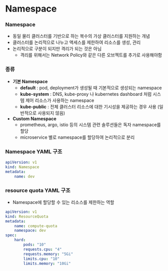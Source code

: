 # Namespace

### Namespace

- 동일 물리 클러스터를 기반으로 하는 복수의 가상 클러스터를 지원하는 개념
- 클러스터를 논리적으로 나누고 액세스를 제한하여 리소스를 생성, 관리
- 논리적으로 구분이 되지만 격리가 되는 것은 아님
    - 격리를 위해서는 Network Policy와 같은 다른 오브젝트를 추가로 사용해야함

### 종류

- **기본 Namespace**
    - **default** : pod, deployment가 생성될 때 기본적으로 생성되는 namespace
    - **kube-system** : DNS, kube-proxy 나 kubernetes dashboard 처럼 시스템 제어 리소스가 사용하는 namespace
    - **kube-public** : 전체 클러스터 리소스에 대한 기시성을 제공하는 경우 사용 (일반적으로 사용되지 않음)
- **Custom Namespace**
    - prometheus, argo, istio 등의 시스템 관련 솔루션들은 독자 namespace를 할당
    - microservice 별로 namespace를 할당하여 논리적으로 분리

### Namespace YAML 구조
```yaml
apiVersion: v1
kind: Namespace
metadata: 
	name: dev
```

### resource quota YAML 구조

- Namespace에 할당할 수 있는 리소스를 제한하는 역할

```yaml
apiVersion: v1
kind: ResourceQuota
metadata: 
	name: compute-quota
	namespace: dev
spec: 
	hard:
		pods: "10"
		requests.cpu: "4"
		requests.memory: "5Gi"
		limits.cpu: "10"
		limits.memory: "10Gi"
```